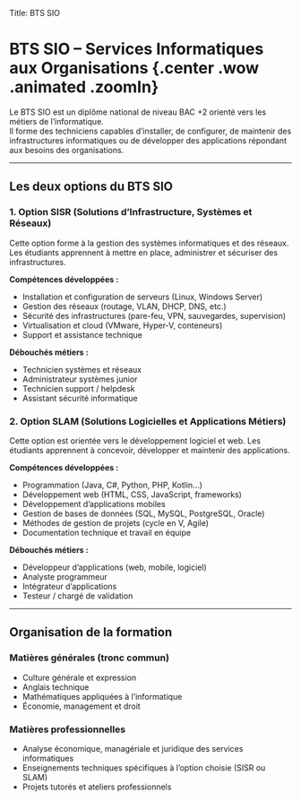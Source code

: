 Title: BTS SIO

# BTS SIO – Services Informatiques aux Organisations {.center .wow .animated .zoomIn}

<div class="bts-definition">
Le BTS SIO est un diplôme national de niveau BAC +2 orienté vers les métiers de l’informatique.<br>
Il forme des techniciens capables d’installer, de configurer, de maintenir des infrastructures informatiques ou de développer des applications répondant aux besoins des organisations.
</div>

<hr>

<h2 class="center">Les deux options du BTS SIO</h2>
<div class="options-container">

<div class="option wow animated fadeInLeft" data-wow-delay="0.2s">
<h3>1. Option <strong>SISR</strong> (Solutions d’Infrastructure, Systèmes et Réseaux)</h3>
<p>Cette option forme à la gestion des systèmes informatiques et des réseaux. Les étudiants apprennent à mettre en place, administrer et sécuriser des infrastructures.</p>

<strong>Compétences développées :</strong><br>

- Installation et configuration de serveurs (Linux, Windows Server)  <br>
- Gestion des réseaux (routage, VLAN, DHCP, DNS, etc.)  <br>
- Sécurité des infrastructures (pare-feu, VPN, sauvegardes, supervision)  <br>
- Virtualisation et cloud (VMware, Hyper-V, conteneurs)  
- Support et assistance technique  <br>

<strong>Débouchés métiers :</strong><br>

- Technicien systèmes et réseaux <br> 
- Administrateur systèmes junior  <br>
- Technicien support / helpdesk  <br>
- Assistant sécurité informatique  
</div>

<div class="option wow animated fadeInRight" data-wow-delay="0.2s">
<h3>2. Option <strong>SLAM</strong> (Solutions Logicielles et Applications Métiers)</h3>
<p>Cette option est orientée vers le développement logiciel et web. Les étudiants apprennent à concevoir, développer et maintenir des applications.</p>

<strong>Compétences développées :</strong><br>

- Programmation (Java, C#, Python, PHP, Kotlin…)  <br>
- Développement web (HTML, CSS, JavaScript, frameworks)  <br>
- Développement d’applications mobiles  <br>
- Gestion de bases de données (SQL, MySQL, PostgreSQL, Oracle)<br>  
- Méthodes de gestion de projets (cycle en V, Agile)  <br>
- Documentation technique et travail en équipe  <br>

<strong>Débouchés métiers :</strong><br>

- Développeur d’applications (web, mobile, logiciel)  <br>
- Analyste programmeur  <br>
- Intégrateur d’applications  <br>
- Testeur / chargé de validation  <br>
  
</div>

</div>

<hr>

<h2 class="center">Organisation de la formation</h2>
<div class="organisation-container">

<div class="matiere wow animated fadeInLeft" data-wow-delay="0.2s">
<h3>Matières générales (tronc commun)</h3>

- Culture générale et expression  <br>
- Anglais technique  <br>
- Mathématiques appliquées à l’informatique <br> 
- Économie, management et droit  
</div>

<div class="matiere wow animated fadeInRight" data-wow-delay="0.2s">
<h3>Matières professionnelles</h3>

- Analyse économique, managériale et juridique des services informatiques  <br>
- Enseignements techniques spécifiques à l’option choisie (SISR ou SLAM)  <br>
- Projets tutorés et ateliers professionnels  
</div>

</div>
